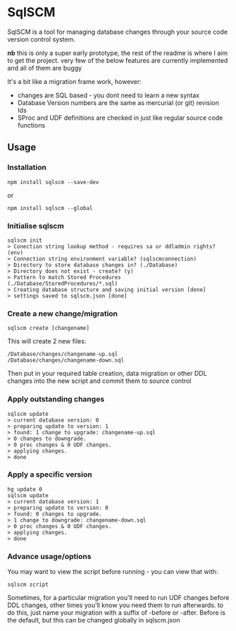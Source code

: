 # SqlSCM
SqlSCM is a tool for managing database changes through your source code version control system.

**nb** this is only a super early prototype, the rest of the readme is where I aim to get the project.
very few of the below features are currently implemented and all of them are buggy

It's a bit like a migration frame work, however:

* changes are SQL based - you dont need to learn a new syntax
* Database Version numbers are the same as mercurial (or git) revision Ids
* SProc and UDF definitions are checked in just like regular source code functions

## Usage ##

### Installation

```
npm install sqlscm --save-dev
```
or
```
npm install sqlscm --global
```

### Initialise sqlscm
```
sqlscm init
> Conection string lookup method - requires sa or ddladmin rights? (env)
> Connection string environment variable? (sqlscmconnection)
> Directory to store database changes in? (./Database)
> Directory does not exist - create? (y)
> Pattern to match Stored Procedures (./Database/StoredProcedures/*.sql)
> Creating database structure and saving initial version [done]
> settings saved to sqlscm.json [done]
```

### Create a new change/migration

```
sqlscm create [changename]
```

This will create 2 new files: 
```
/Database/changes/changename-up.sql
/Database/changes/changename-down.sql
```
Then put in your required table creation, data migration or other DDL changes into the new script
and commit them to source control

### Apply outstanding changes

```
sqlscm update
> current database version: 0
> preparing update to version: 1
> found: 1 change to upgrade: changename-up.sql 
> 0 changes to downgrade.
> 0 proc changes & 0 UDF changes.
> applying changes.
> done
```

### Apply a specific version
```
hg update 0
sqlscm update
> current database version: 1
> preparing update to version: 0
> found: 0 changes to upgrade. 
> 1 change to downgrade: changename-down.sql
> 0 proc changes & 0 UDF changes.
> applying changes.
> done
```

### Advance usage/options

You may want to view the script before running - you can view that with:
```
sqlscm script
```

Sometimes, for a particular migration you'll need to run UDF changes before DDL changes, other times you'll know you need them
to run afterwards. to do this, just name your migration with a suffix of -before or -after.
Before is the default, but this can be changed globally in sqlscm.json